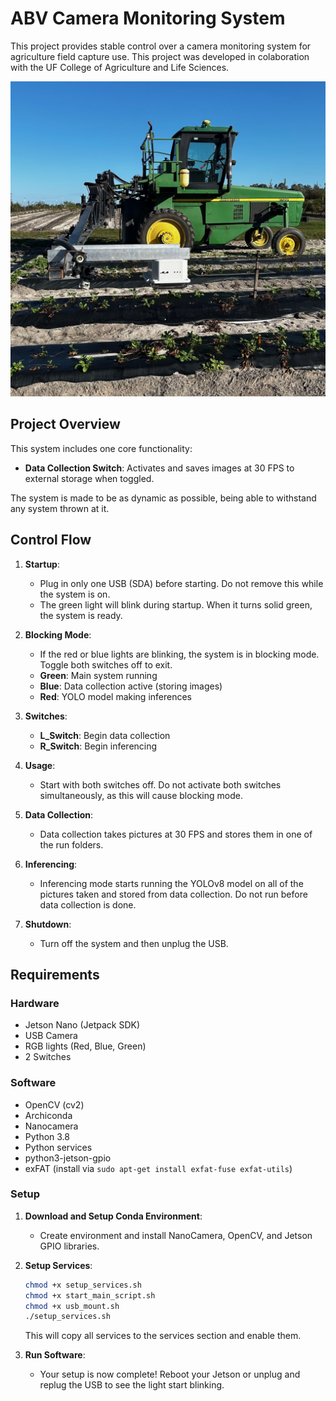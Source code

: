 # ABV Camera Monitoring System

This project provides stable control over a camera monitoring system for agriculture field capture use. This project was developed in colaboration with the UF College of Agriculture and Life Sciences. 

![ABV attached to pesticide sprayer](IMG_9503.jpg)

## Project Overview

This system includes one core functionality:
- **Data Collection Switch**: Activates and saves images at 30 FPS to external storage when toggled.

The system is made to be as dynamic as possible, being able to withstand any system thrown at it.

## Control Flow

1. **Startup**: 
   - Plug in only one USB (SDA) before starting. Do not remove this while the system is on.
   - The green light will blink during startup. When it turns solid green, the system is ready.

2. **Blocking Mode**: 
   - If the red or blue lights are blinking, the system is in blocking mode. Toggle both switches off to exit.
   - **Green**: Main system running  
   - **Blue**: Data collection active (storing images)  
   - **Red**: YOLO model making inferences  

3. **Switches**:  
   - **L_Switch**: Begin data collection  
   - **R_Switch**: Begin inferencing 

4. **Usage**: 
   - Start with both switches off. Do not activate both switches simultaneously, as this will cause blocking mode.

5. **Data Collection**: 
   - Data collection takes pictures at 30 FPS and stores them in one of the run folders.

6. **Inferencing**: 
   - Inferencing mode starts running the YOLOv8 model on all of the pictures taken and stored from data collection. Do not run before data collection is done.

7. **Shutdown**: 
   - Turn off the system and then unplug the USB.

## Requirements

### Hardware
- Jetson Nano (Jetpack SDK)
- USB Camera
- RGB lights (Red, Blue, Green)
- 2 Switches

### Software
- OpenCV (cv2)
- Archiconda
- Nanocamera
- Python 3.8
- Python services
- python3-jetson-gpio
- exFAT (install via `sudo apt-get install exfat-fuse exfat-utils`)

### Setup

1. **Download and Setup Conda Environment**:
   - Create environment and install NanoCamera, OpenCV, and Jetson GPIO libraries.

2. **Setup Services**:
   ```sh
   chmod +x setup_services.sh
   chmod +x start_main_script.sh
   chmod +x usb_mount.sh
   ./setup_services.sh
   ```
   This will copy all services to the services section and enable them.

3. **Run Software**:
   - Your setup is now complete! Reboot your Jetson or unplug and replug the USB to see the light start blinking.
